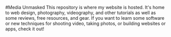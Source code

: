 #Media Unmasked
This repository is where my website is hosted. It's home to web design, photography, videography, and other tutorials as well as some reviews, free resources, and gear. If you want to learn some software or new techniques for shooting video, taking photos, or building websites or apps, check it out!

<div style="margin: 0 auto;"><a href="http://mediaunmasked.com"><img src="http://i.imgur.com/Zd8VEd1.png" alt=""></a></div>